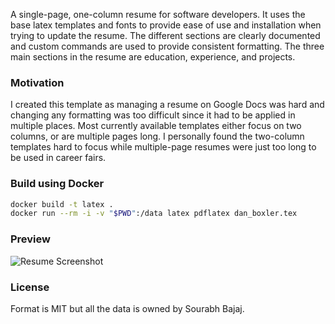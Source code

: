A single-page, one-column resume for software developers. It uses the base latex templates and fonts to provide ease of use and installation when trying to update the resume. The different sections are clearly documented and custom commands are used to provide consistent formatting. The three main sections in the resume are education, experience, and projects.

### Motivation

I created this template as managing a resume on Google Docs was hard and changing any formatting was too difficult since it had to be applied in multiple places. Most currently available templates either focus on two columns, or are multiple pages long. I personally found the two-column templates hard to focus while multiple-page resumes were just too long to be used in career fairs.

### Build using Docker

```sh
docker build -t latex .
docker run --rm -i -v "$PWD":/data latex pdflatex dan_boxler.tex
```

### Preview

![Resume Screenshot](/resume_preview.png)

### License

Format is MIT but all the data is owned by Sourabh Bajaj.
